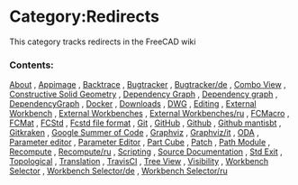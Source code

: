 # Category:Redirects
This category tracks redirects in the FreeCAD wiki

### Contents:

[About](About.md) , [Appimage](Appimage.md) , [Backtrace](Backtrace.md) , [Bugtracker](Bugtracker.md) , [Bugtracker/de](Bugtracker/de.md) , [Combo View](Combo_View.md) , [Constructive Solid Geometry](Constructive_Solid_Geometry.md) , [Dependency Graph](Dependency_Graph.md) , [Dependency graph](Dependency_graph.md) , [DependencyGraph](DependencyGraph.md) , [Docker](Docker.md) , [Downloads](Downloads.md) , [DWG](DWG.md) , [Editing](Editing.md) , [External Workbench](External_Workbench.md) , [External Workbenches](External_Workbenches.md) , [External Workbenches/ru](External_Workbenches/ru.md) , [FCMacro](FCMacro.md) , [FCMat](FCMat.md) , [FCStd](FCStd.md) , [Fcstd file format](Fcstd_file_format.md) , [Git](Git.md) , [GitHub](GitHub.md) , [Github](Github.md) , [Github mantisbt](Github_mantisbt.md) , [Gitkraken](Gitkraken.md) , [Google Summer of Code](Google_Summer_of_Code.md) , [Graphviz](Graphviz.md) , [Graphviz/it](Graphviz/it.md) , [ODA](ODA.md) , [Parameter editor](Parameter_editor.md) , [Parameter Editor](Parameter_Editor.md) , [Part Cube](Part_Cube.md) , [Patch](Patch.md) , [Path Module](Path_Module.md) , [Recompute](Recompute.md) , [Recompute/ru](Recompute/ru.md) , [Scripting](Scripting.md) , [Source Documentation](Source_Documentation.md) , [Std Exit](Std_Exit.md) , [Topological](Topological.md) , [Translation](Translation.md) , [TravisCI](TravisCI.md) , [Tree View](Tree_View.md) , [Visibility](Visibility.md) , [Workbench Selector](Workbench_Selector.md) , [Workbench Selector/de](Workbench_Selector/de.md) , [Workbench Selector/ru](Workbench_Selector/ru.md)
